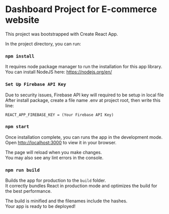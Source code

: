# Dashboard Project for E-commerce website

This project was bootstrapped with Create React App.

In the project directory, you can run:

### `npm install`

It requires node package manager to run the installation for this app library.
You can install NodeJS here: https://nodejs.org/en/

### `Set Up Firebase API Key`

Due to security issues, Firebase API key will required to be setup in local file
After install package, create a file name .env at project root, then write this line:

```
REACT_APP_FIREBASE_KEY = (Your Firebase API Key)
```

### `npm start`

Once installation complete, you can runs the app in the development mode.\
Open [http://localhost:3000](http://localhost:3000) to view it in your browser.

The page will reload when you make changes.\
You may also see any lint errors in the console.

### `npm run build`

Builds the app for production to the `build` folder.\
It correctly bundles React in production mode and optimizes the build for the best performance.

The build is minified and the filenames include the hashes.\
Your app is ready to be deployed!

